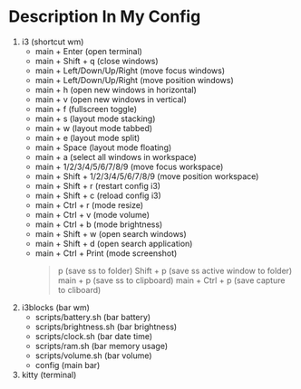 # Description In My Config
1. i3 (shortcut wm)
   - main + Enter (open terminal)
   - main + Shift + q (close windows)
   - main + Left/Down/Up/Right (move focus windows)
   - main + Left/Down/Up/Right (move position windows)
   - main + h (open new windows in horizontal)
   - main + v (open new windows in vertical)
   - main + f (fullscreen toggle)
   - main + s (layout mode stacking)
   - main + w (layout mode tabbed)
   - main + e (layout mode split)
   - main + Space (layout mode floating)
   - main + a (select all windows in workspace)
   - main + 1/2/3/4/5/6/7/8/9 (move focus workspace)
   - main + Shift + 1/2/3/4/5/6/7/8/9 (move position workspace)
   - main + Shift + r (restart config i3)
   - main + Shift + c (reload config i3)
   - main + Ctrl + r (mode resize)
   - main + Ctrl + v (mode volume)
   - main + Ctrl + b (mode brightness)
   - main + Shift + w (open search windows)
   - main + Shift + d (open search application)
   - main + Ctrl + Print (mode screenshot)
      > p (save ss to folder)
      > Shift + p (save ss active window to folder)
      > main + p (save ss to clipboard)
      > main + Ctrl + p (save capture to cliboard)
2. i3blocks (bar wm)
   - scripts/battery.sh (bar battery)
   - scripts/brightness.sh (bar brightness)
   - scripts/clock.sh (bar date time)
   - scripts/ram.sh (bar memory usage)
   - scripts/volume.sh (bar volume)
   - config (main bar)
3. kitty (terminal)
